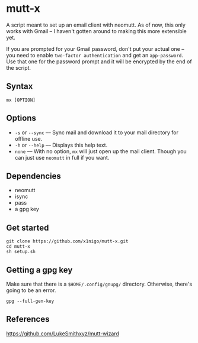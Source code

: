 # mutt-x
A script meant to set up an email client with neomutt. As of now, this only works with Gmail &ndash; I haven't gotten
around to making this more extensible yet.

If you are prompted for your Gmail password, don't put your actual one &ndash; you need to enable `two-factor
authentication` and get an `app-password`. Use that one for the password prompt and it will be encrypted by the end of
the script.

## Syntax
```
mx [OPTION]
```
## Options
- `-s` or `--sync` &ndash;&ndash; Sync mail and download it to your mail directory for offline use.
- `-h` or `--help` &ndash;&ndash; Displays this help text.
- `none` &ndash;&ndash; With no option, `mx` will just open up the mail client. Though you can just
use `neomutt` in full if you want.

## Dependencies
- neomutt
- isync
- pass
- a gpg key

## Get started
```
git clone https://github.com/x1nigo/mutt-x.git
cd mutt-x
sh setup.sh
```

## Getting a gpg key
Make sure that there is a `$HOME/.config/gnupg/` directory. Otherwise, there's going to be an error.
```
gpg --full-gen-key
```
## References
https://github.com/LukeSmithxyz/mutt-wizard
